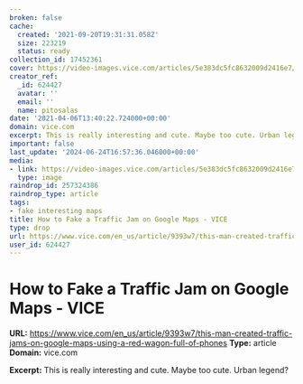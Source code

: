 ```yaml
---
broken: false
cache:
  created: '2021-09-20T19:31:31.058Z'
  size: 223219
  status: ready
collection_id: 17452361
cover: https://video-images.vice.com/articles/5e383dc5fc8632009d2416e7/social_lede/1580746648455-Screen-Shot-2020-02-03-at-103747-AM.jpeg?image-resize-opts=Y3JvcD0wLjk5MjE2NTk0OTQ2NDg1NzF4dzoxeGg7Y2VudGVyLGNlbnRlciZyZXNpemU9MTIwMDoqJnJlc2l6ZT0xMjAwOio
creator_ref:
  _id: 624427
  avatar: ''
  email: ''
  name: pitosalas
date: '2021-04-06T13:40:22.724000+00:00'
domain: vice.com
excerpt: This is really interesting and cute. Maybe too cute. Urban legend?
important: false
last_update: '2024-06-24T16:57:36.046000+00:00'
media:
- link: https://video-images.vice.com/articles/5e383dc5fc8632009d2416e7/social_lede/1580746648455-Screen-Shot-2020-02-03-at-103747-AM.jpeg?image-resize-opts=Y3JvcD0wLjk5MjE2NTk0OTQ2NDg1NzF4dzoxeGg7Y2VudGVyLGNlbnRlciZyZXNpemU9MTIwMDoqJnJlc2l6ZT0xMjAwOio
  type: image
raindrop_id: 257324386
raindrop_type: article
tags:
- fake interesting maps
title: How to Fake a Traffic Jam on Google Maps - VICE
type: drop
url: https://www.vice.com/en_us/article/9393w7/this-man-created-traffic-jams-on-google-maps-using-a-red-wagon-full-of-phones
user_id: 624427
---
```


# How to Fake a Traffic Jam on Google Maps - VICE

**URL:** https://www.vice.com/en_us/article/9393w7/this-man-created-traffic-jams-on-google-maps-using-a-red-wagon-full-of-phones
**Type:** article
**Domain:** vice.com

**Excerpt:** This is really interesting and cute. Maybe too cute. Urban legend?
